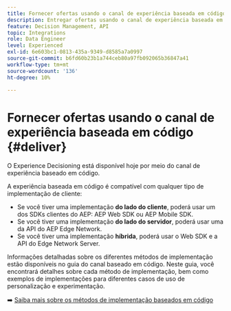 ```yaml
---
title: Fornecer ofertas usando o canal de experiência baseada em código
description: Entregar ofertas usando o canal de experiência baseada em código.
feature: Decision Management, API
topic: Integrations
role: Data Engineer
level: Experienced
exl-id: 6e603bc1-0813-435a-9349-d8585a7a0997
source-git-commit: b6fd60b23b1a744ceb80a97fb092065b36847a41
workflow-type: tm+mt
source-wordcount: '136'
ht-degree: 10%

---
```


# Fornecer ofertas usando o canal de experiência baseada em código {#deliver}

O Experience Decisioning está disponível hoje por meio do canal de experiência baseado em código.

A experiência baseada em código é compatível com qualquer tipo de implementação de cliente:

* Se você tiver uma implementação **do lado do cliente**, poderá usar um dos SDKs clientes do AEP: AEP Web SDK ou AEP Mobile SDK.
* Se você tiver uma implementação **do lado do servidor**, poderá usar uma da API do AEP Edge Network.
* Se você tiver uma implementação **híbrida**, poderá usar o Web SDK e a API do Edge Network Server.

Informações detalhadas sobre os diferentes métodos de implementação estão disponíveis no guia do canal baseado em código. Neste guia, você encontrará detalhes sobre cada método de implementação, bem como exemplos de implementações para diferentes casos de uso de personalização e experimentação.

➡️ [Saiba mais sobre os métodos de implementação baseados em código](../../code-based/code-based-implementation-samples.md)

